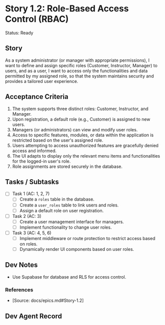 # Story 1.2: Role-Based Access Control (RBAC)

Status: Ready

## Story

As a system administrator (or manager with appropriate permissions),
I want to define and assign specific roles (Customer, Instructor, Manager) to users, and as a user,
I want to access only the functionalities and data permitted by my assigned role,
so that the system maintains security and provides a tailored user experience.

## Acceptance Criteria

1. The system supports three distinct roles: Customer, Instructor, and Manager.
2. Upon registration, a default role (e.g., Customer) is assigned to new users.
3. Managers (or administrators) can view and modify user roles.
4. Access to specific features, modules, or data within the application is restricted based on the user's assigned role.
5. Users attempting to access unauthorized features are gracefully denied access and informed.
6. The UI adapts to display only the relevant menu items and functionalities for the logged-in user's role.
7. Role assignments are stored securely in the database.

## Tasks / Subtasks

- [ ] Task 1 (AC: 1, 2, 7)
  - [ ] Create a `roles` table in the database.
  - [ ] Create a `user_roles` table to link users and roles.
  - [ ] Assign a default role on user registration.
- [ ] Task 2 (AC: 3)
  - [ ] Create a user management interface for managers.
  - [ ] Implement functionality to change user roles.
- [ ] Task 3 (AC: 4, 5, 6)
  - [ ] Implement middleware or route protection to restrict access based on roles.
  - [ ] Dynamically render UI components based on user roles.

## Dev Notes

- Use Supabase for database and RLS for access control.

### References

- [Source: docs/epics.md#Story-1.2]

## Dev Agent Record


